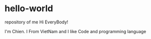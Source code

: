 # hello-world
repository of me
Hi EveryBody!

I'm Chien. I From VietNam and I like Code and programming language 
